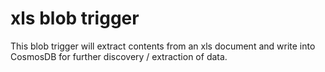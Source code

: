 # xls blob trigger

This blob trigger will extract contents from an xls document and write into CosmosDB for further discovery / extraction of data.